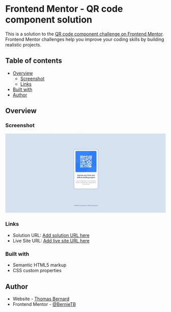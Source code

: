 # Frontend Mentor - QR code component solution

This is a solution to the [QR code component challenge on Frontend Mentor](https://www.frontendmentor.io/challenges/qr-code-component-iux_sIO_H). Frontend Mentor challenges help you improve your coding skills by building realistic projects. 

## Table of contents

- [Overview](#overview)
  - [Screenshot](#screenshot)
  - [Links](#links)
- [Built with](#built-with)
- [Author](#author)



## Overview

### Screenshot

![](qrcode_challenge_solution.jpg)


### Links

- Solution URL: [Add solution URL here](https://github.com/BernieTB/qrcode_project.git)
- Live Site URL: [Add live site URL here](https://bernietb.github.io/)

### Built with

- Semantic HTML5 markup
- CSS custom properties

## Author

- Website - [Thomas Bernard](https://bernietb.github.io/)
- Frontend Mentor - [@BernieTB](https://www.frontendmentor.io/profile/BernieTB)


